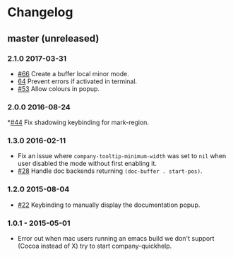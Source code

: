 # Changelog

##  master (unreleased)

### 2.1.0 2017-03-31

* [#66](https://github.com/expez/company-quickhelp/issues/66) Create a buffer local minor mode.
* [64](https://github.com/expez/company-quickhelp/pull/64) Prevent errors if activated in terminal.
* [#53](https://github.com/expez/company-quickhelp/issues/53) Allow colours in popup.

### 2.0.0 2016-08-24

*[#44](https://github.com/expez/company-quickhelp/issues/44) Fix shadowing keybinding for mark-region.

### 1.3.0 2016-02-11

* Fix an issue where `company-tooltip-minimum-width` was set to `nil` when user disabled the mode without first enabling it.
* [#28](https://github.com/expez/company-quickhelp/issues/28)  Handle doc backends returning `(doc-buffer . start-pos)`.

### 1.2.0 2015-08-04

* [#22](https://github.com/expez/company-quickhelp/issues/22) Keybinding to manually display the documentation popup.

### 1.0.1 - 2015-05-01

* Error out when mac users running an emacs build we don't support (Cocoa instead of X) try to start company-quickhelp.
